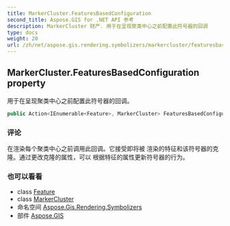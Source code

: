 ```yaml
---
title: MarkerCluster.FeaturesBasedConfiguration
second_title: Aspose.GIS for .NET API 参考
description: MarkerCluster 财产. 用于在呈现聚类中心之前配置此符号器的回调
type: docs
weight: 20
url: /zh/net/aspose.gis.rendering.symbolizers/markercluster/featuresbasedconfiguration/
---
```

## MarkerCluster.FeaturesBasedConfiguration property

用于在呈现聚类中心之前配置此符号器的回调。

```csharp
public Action<IEnumerable<Feature>, MarkerCluster> FeaturesBasedConfiguration { get; set; }
```

### 评论

在渲染每个聚类中心之前调用此回调。它接受即将被 渲染的特征和该符号器的克隆。通过更改克隆的属性，可以 根据特征的属性更新符号器的行为。

### 也可以看看

* class [Feature](../../../aspose.gis/feature/)
* class [MarkerCluster](../)
* 命名空间 [Aspose.Gis.Rendering.Symbolizers](../../markercluster/)
* 部件 [Aspose.GIS](../../../)


